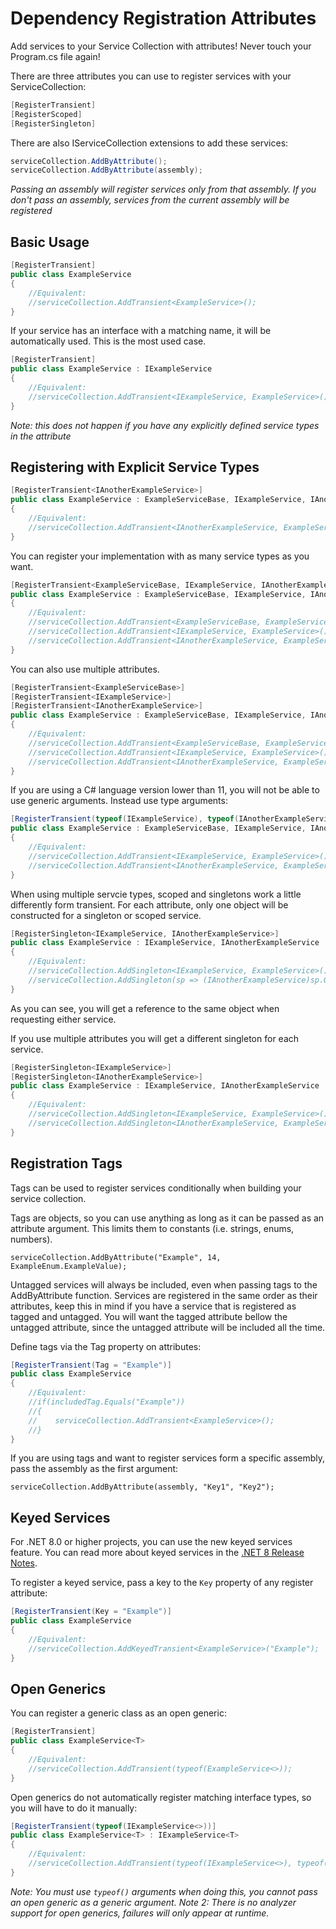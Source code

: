 # Dependency Registration Attributes
Add services to your Service Collection with attributes! Never touch your Program.cs file again!

There are three attributes you can use to register services with your ServiceCollection:
```c#
[RegisterTransient]
[RegisterScoped]
[RegisterSingleton]
```

There are also IServiceCollection extensions to add these services:
```c#
serviceCollection.AddByAttribute();
serviceCollection.AddByAttribute(assembly);
```
*Passing an assembly will register services only from that assembly. If you don't pass an assembly, services from the current assembly will be registered*

## Basic Usage

```c#
[RegisterTransient]
public class ExampleService
{
    //Equivalent:
    //serviceCollection.AddTransient<ExampleService>();
}
```

If your service has an interface with a matching name, it will be automatically used.
This is the most used case. 
```c#
[RegisterTransient]
public class ExampleService : IExampleService
{
    //Equivalent:
    //serviceCollection.AddTransient<IExampleService, ExampleService>();
}
```
*Note: this does not happen if you have any explicitly defined service types in the attribute*


## Registering with Explicit Service Types

```c#
[RegisterTransient<IAnotherExampleService>]
public class ExampleService : ExampleServiceBase, IExampleService, IAnotherExampleService
{
    //Equivalent:
    //serviceCollection.AddTransient<IAnotherExampleService, ExampleService>();
}
```

You can register your implementation with as many service types as you want.
```c#
[RegisterTransient<ExampleServiceBase, IExampleService, IAnotherExampleService>]
public class ExampleService : ExampleServiceBase, IExampleService, IAnotherExampleService
{
    //Equivalent:
    //serviceCollection.AddTransient<ExampleServiceBase, ExampleService>();
    //serviceCollection.AddTransient<IExampleService, ExampleService>();
    //serviceCollection.AddTransient<IAnotherExampleService, ExampleService>();
}
```

You can also use multiple attributes.
```c#
[RegisterTransient<ExampleServiceBase>]
[RegisterTransient<IExampleService>]
[RegisterTransient<IAnotherExampleService>]
public class ExampleService : ExampleServiceBase, IExampleService, IAnotherExampleService
{
    //Equivalent:
    //serviceCollection.AddTransient<ExampleServiceBase, ExampleService>();
    //serviceCollection.AddTransient<IExampleService, ExampleService>();
    //serviceCollection.AddTransient<IAnotherExampleService, ExampleService>();
}
```

If you are using a C# language version lower than 11, you will not be able to use generic arguments. Instead use type arguments:
```c#
[RegisterTransient(typeof(IExampleService), typeof(IAnotherExampleService))]
public class ExampleService : ExampleServiceBase, IExampleService, IAnotherExampleService
{
    //Equivalent:
    //serviceCollection.AddTransient<IExampleService, ExampleService>();
    //serviceCollection.AddTransient<IAnotherExampleService, ExampleService>();
}
```

When using multiple servcie types, scoped and singletons work a little differently form transient.
For each attribute, only one object will be constructed for a singleton or scoped service.
```c#
[RegisterSingleton<IExampleService, IAnotherExampleService>]
public class ExampleService : IExampleService, IAnotherExampleService
{
    //Equivalent:
    //serviceCollection.AddSingleton<IExampleService, ExampleService>();
    //serviceCollection.AddSingleton(sp => (IAnotherExampleService)sp.GetRequiredService<IExampleService>());
}
```
As you can see, you will get a reference to the same object when requesting either service.

If you use multiple attributes you will get a different singleton for each service.
```c#
[RegisterSingleton<IExampleService>]
[RegisterSingleton<IAnotherExampleService>]
public class ExampleService : IExampleService, IAnotherExampleService
{
    //Equivalent:
    //serviceCollection.AddSingleton<IExampleService, ExampleService>();
    //serviceCollection.AddSingleton<IAnotherExampleService, ExampleService>();
}
```

## Registration Tags
Tags can be used to register services conditionally when building your service collection.

Tags are objects, so you can use anything as long as it can be passed as an attribute argument. This limits them to constants (i.e. strings, enums, numbers).
```
serviceCollection.AddByAttribute("Example", 14, ExampleEnum.ExampleValue);
```

Untagged services will always be included, even when passing tags to the AddByAttribute function. Services are registered in the same order as their attributes, keep this in mind if you have a service that is registered as tagged and untagged. You will want the tagged attribute bellow the untagged attribute, since the untagged attribute will be included all the time.

Define tags via the Tag property on attributes:
```c#
[RegisterTransient(Tag = "Example")]
public class ExampleService
{
    //Equivalent:
    //if(includedTag.Equals("Example"))
    //{
    //    serviceCollection.AddTransient<ExampleService>();
    //}
}
```
If you are using tags and want to register services form a specific assembly, pass the assembly as the first argument:
```
serviceCollection.AddByAttribute(assembly, "Key1", "Key2");
```


## Keyed Services
For .NET 8.0 or higher projects, you can use the new keyed services feature. You can read more about keyed services in the [.NET 8 Release Notes](https://learn.microsoft.com/en-us/dotnet/core/whats-new/dotnet-8#keyed-di-services).

To register a keyed service, pass a key to the `Key` property of any register attribute:
```c#
[RegisterTransient(Key = "Example")]
public class ExampleService
{
    //Equivalent:
    //serviceCollection.AddKeyedTransient<ExampleService>("Example");
}
```

## Open Generics
You can register a generic class as an open generic:
```c#
[RegisterTransient]
public class ExampleService<T>
{
    //Equivalent:
    //serviceCollection.AddTransient(typeof(ExampleService<>));
}
```

Open generics do not automatically register matching interface types, so you will have to do it manually:
```c#
[RegisterTransient(typeof(IExampleService<>))]
public class ExampleService<T> : IExampleService<T>
{
    //Equivalent:
    //serviceCollection.AddTransient(typeof(IExampleService<>), typeof(ExampleService<>));
}
```
*Note: You must use `typeof()` arguments when doing this, you cannot pass an open generic as a generic argument.*
*Note 2: There is no analyzer support for open generics, failures will only appear at runtime.*